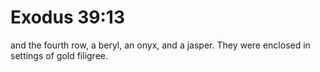 # Exodus 39:13

and the fourth row, a beryl, an onyx, and a jasper. They were enclosed in settings of gold filigree.
